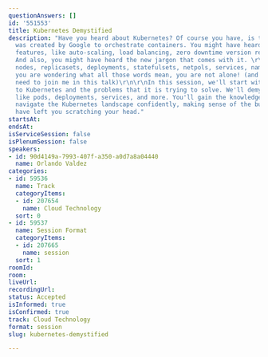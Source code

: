 ```yaml
---
questionAnswers: []
id: '551553'
title: Kubernetes Demystified
description: "Have you heard about Kubernetes? Of course you have, is that thing that
  was created by Google to orchestrate containers. You might have heard some of its
  features, like auto-scaling, load balancing, zero downtime version releases, etc.
  And also, you might have heard the new jargon that comes with it. \r\n\r\nPods,
  nodes, replicasets, deployments, statefulsets, netpols, services, namespaces, kubectl????\r\n\r\nIf
  you are wondering what all those words mean, you are not alone! (and you probably
  need to join me in this talk)\r\n\r\nIn this session, we'll start with a quick introduction
  to Kubernetes and the problems that it is trying to solve. We'll demystify terms
  like pods, deployments, services, and more. You'll gain the knowledge you need to
  navigate the Kubernetes landscape confidently, making sense of the buzzwords that
  have left you scratching your head."
startsAt: 
endsAt: 
isServiceSession: false
isPlenumSession: false
speakers:
- id: 90d4149a-7993-407f-a350-a0d7a8a04440
  name: Orlando Valdez
categories:
- id: 59536
  name: Track
  categoryItems:
  - id: 207654
    name: Cloud Technology
  sort: 0
- id: 59537
  name: Session Format
  categoryItems:
  - id: 207665
    name: session
  sort: 1
roomId: 
room: 
liveUrl: 
recordingUrl: 
status: Accepted
isInformed: true
isConfirmed: true
track: Cloud Technology
format: session
slug: kubernetes-demystified

---
```

